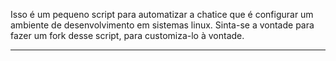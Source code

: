 Isso é um pequeno script para automatizar a chatice que é configurar um ambiente de desenvolvimento em sistemas linux. Sinta-se a vontade para fazer um fork desse script, para customiza-lo à vontade.

<hr>
